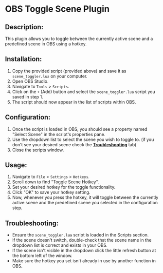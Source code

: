 # OBS Toggle Scene Plugin

## **Description**:

This plugin allows you to toggle between the currently active scene and a predefined scene in OBS using a hotkey.

## **Installation**:

1. Copy the provided script (provided above) and save it as `scene_toggler.lua` on your computer.
2. Open OBS Studio.
3. Navigate to `Tools` > `Scripts`.
4. Click on the `+` (Add) button and select the `scene_toggler.lua` script you saved in step 1.
5. The script should now appear in the list of scripts within OBS.

## **Configuration**:

1. Once the script is loaded in OBS, you should see a property named "Select Scene" in the script's properties pane.
2. Use the dropdown list to select the scene you wish to toggle to. (if you don't see your desired scene check the [**Troubleshooting**](#troubleshooting) tab)
3. Close the scripts window.

## **Usage**:

1. Navigate to `File` > `Settings` > `Hotkeys`.
2. Scroll down to find "Toggle Scene Hotkey".
3. Set your desired hotkey for the toggle functionality.
4. Click "OK" to save your hotkey setting.
5. Now, whenever you press the hotkey, it will toggle between the currently active scene and the predefined scene you selected in the configuration step.

## **Troubleshooting**:

- Ensure the `scene_toggler.lua` script is loaded in the Scripts section.
- If the scene doesn't switch, double-check that the scene name in the dropdown list is correct and exists in your OBS.
- If the scene isn't visible in the dropdown click the little refresh button at the bottom left of the window.
- Make sure the hotkey you set isn't already in use by another function in OBS.
